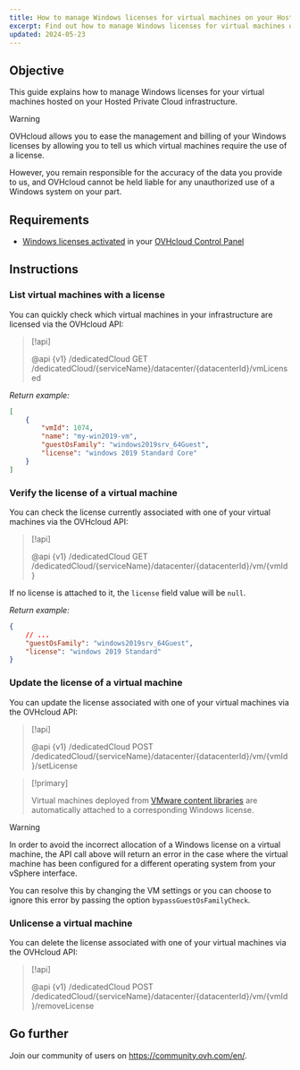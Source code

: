 ```yaml
---
title: How to manage Windows licenses for virtual machines on your Hosted Private Cloud infrastructure
excerpt: Find out how to manage Windows licenses for virtual machines on your OVHcloud Hosted Private Cloud infrastructure
updated: 2024-05-23
---
```


## Objective

This guide explains how to manage Windows licenses for your virtual machines hosted on your Hosted Private Cloud infrastructure.

> [!warning]
>
> OVHcloud allows you to ease the management and billing of your Windows licenses by allowing you to tell us which virtual machines require the use of a license.
> 
> However, you remain responsible for the accuracy of the data you provide to us, and OVHcloud cannot be held liable for any unauthorized use of a Windows system on your part.

## Requirements

- [Windows licenses activated](/pages/hosted_private_cloud/hosted_private_cloud_powered_by_vmware/manager_ovh_private_cloud#licence-windows) in your [OVHcloud Control Panel](/links/manager)

## Instructions

### List virtual machines with a license

You can quickly check which virtual machines in your infrastructure are licensed via the OVHcloud API:

> [!api]
>
> @api {v1} /dedicatedCloud GET /dedicatedCloud/{serviceName}/datacenter/{datacenterId}/vmLicensed
>

*Return example:*

```json
[
    {
        "vmId": 1074,
        "name": "my-win2019-vm",
        "guestOsFamily": "windows2019srv_64Guest",
        "license": "windows 2019 Standard Core"
    }
]
```

### Verify the license of a virtual machine

You can check the license currently associated with one of your virtual machines via the OVHcloud API:

> [!api]
>
> @api {v1} /dedicatedCloud GET /dedicatedCloud/{serviceName}/datacenter/{datacenterId}/vm/{vmId}
>

If no license is attached to it, the `license` field value will be `null`.

*Return example:*

```json
{
    // ...
    "guestOsFamily": "windows2019srv_64Guest",
    "license": "windows 2019 Standard"
}
```

### Update the license of a virtual machine

You can update the license associated with one of your virtual machines via the OVHcloud API:

> [!api]
>
> @api {v1} /dedicatedCloud POST /dedicatedCloud/{serviceName}/datacenter/{datacenterId}/vm/{vmId}/setLicense
>

> [!primary]
>
> Virtual machines deployed from [VMware content libraries](/pages/hosted_private_cloud/hosted_private_cloud_powered_by_vmware/how_to_use_content_library) are automatically attached to a corresponding Windows license.

> [!warning]
>
> In order to avoid the incorrect allocation of a Windows license on a virtual machine, the API call above will return an error in the case where the virtual machine has been configured for a different operating system from your vSphere interface. 
>
> You can resolve this by changing the VM settings or you can choose to ignore this error by passing the option `bypassGuestOsFamilyCheck`.

### Unlicense a virtual machine

You can delete the license associated with one of your virtual machines via the OVHcloud API:

> [!api]
>
> @api {v1} /dedicatedCloud POST /dedicatedCloud/{serviceName}/datacenter/{datacenterId}/vm/{vmId}/removeLicense
>

## Go further

Join our community of users on <https://community.ovh.com/en/>.
